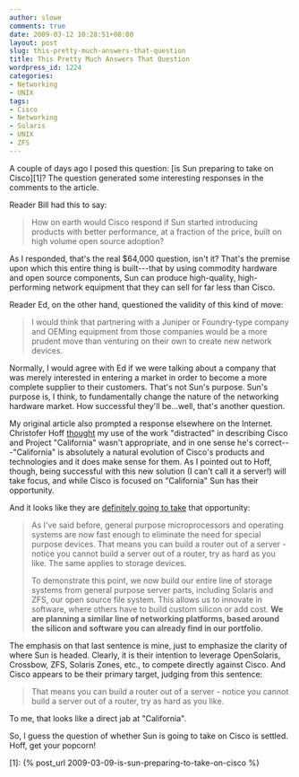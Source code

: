 ```yaml
---
author: slowe
comments: true
date: 2009-03-12 10:28:51+00:00
layout: post
slug: this-pretty-much-answers-that-question
title: This Pretty Much Answers That Question
wordpress_id: 1224
categories:
- Networking
- UNIX
tags:
- Cisco
- Networking
- Solaris
- UNIX
- ZFS
---
```


A couple of days ago I posed this question: [is Sun preparing to take on Cisco][1]? The question generated some interesting responses in the comments to the article.

Reader Bill had this to say:

>How on earth would Cisco respond if Sun started introducing products with better performance, at a fraction of the price, built on high volume open source adoption?

As I responded, that's the real $64,000 question, isn't it? That's the premise upon which this entire thing is built---that by using commodity hardware and open source components, Sun can produce high-quality, high-performing network equipment that they can sell for far less than Cisco.

Reader Ed, on the other hand, questioned the validity of this kind of move:

>I would think that partnering with a Juniper or Foundry-type company and OEMing equipment from those companies would be a more prudent move than venturing on their own to create new network devices.

Normally, I would agree with Ed if we were talking about a company that was merely interested in entering a market in order to become a more complete supplier to their customers. That's not Sun's purpose. Sun's purpose is, I think, to fundamentally change the nature of the networking hardware market. How successful they'll be...well, that's another question.

My original article also prompted a response elsewhere on the Internet. Christofer Hoff [thought](http://rationalsecurity.typepad.com/blog/2009/03/sun-vs-cisco-im-getting-my-popcorn.html) my use of the work "distracted" in describing Cisco and Project "California" wasn't appropriate, and in one sense he's correct---"California" is absolutely a natural evolution of Cisco's products and technologies and it does make sense for them. As I pointed out to Hoff, though, being successful with this new solution (I can't call it a server!) will take focus, and while Cisco is focused on "California" Sun has their opportunity.

And it looks like they are [definitely going to take](http://blogs.sun.com/jonathan/entry/commercial_innovation_3_of_4) that opportunity:

>As I've said before, general purpose microprocessors and operating systems are now fast enough to eliminate the need for special purpose devices. That means you can build a router out of a server - notice you cannot build a server out of a router, try as hard as you like. The same applies to storage devices.  
>
>To demonstrate this point, we now build our entire line of storage systems from general purpose server parts, including Solaris and ZFS, our open source file system. This allows us to innovate in software, where others have to build custom silicon or add cost. **We are planning a similar line of networking platforms, based around the silicon and software you can already find in our portfolio.**

The emphasis on that last sentence is mine, just to emphasize the clarity of where Sun is headed. Clearly, it is their intention to leverage OpenSolaris, Crossbow, ZFS, Solaris Zones, etc., to compete directly against Cisco. And Cisco appears to be their primary target, judging from this sentence:

>That means you can build a router out of a server - notice you cannot build a server out of a router, try as hard as you like.

To me, that looks like a direct jab at "California".

So, I guess the question of whether Sun is going to take on Cisco is settled. Hoff, get your popcorn!

[1]: {% post_url 2009-03-09-is-sun-preparing-to-take-on-cisco %}

